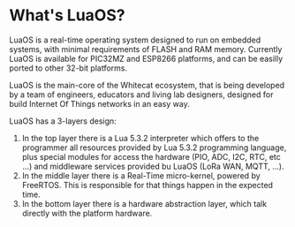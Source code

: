 # What's LuaOS?

LuaOS is a real-time operating system designed to run on embedded systems, with minimal requirements of FLASH and RAM memory. Currently LuaOS is available for PIC32MZ and ESP8266 platforms, and can be easilly ported to other 32-bit platforms.

LuaOS is the main-core of the Whitecat ecosystem, that is being developed by a team of engineers, educators and living lab designers, designed for build Internet Of Things networks in an easy way.

LuaOS has a 3-layers design:

1. In the top layer there is a Lua 5.3.2 interpreter which offers to the programmer all resources provided by Lua 5.3.2 programming language, plus special modules for access the hardware (PIO, ADC, I2C, RTC, etc ...) and middleware services provided bu LuaOS (LoRa WAN, MQTT, ...).
2. In the middle layer there is a Real-Time micro-kernel, powered by FreeRTOS. This is responsible for that things happen in the expected time.
3. In the bottom layer there is a hardware abstraction layer, which talk directly with the platform hardware.
